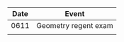 | Date            | Event               |
|-------------|----------------|
| 0611 | Geometry regent exam |
|      |                      |